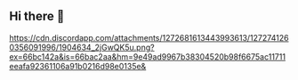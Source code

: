 ## Hi there 👋

https://cdn.discordapp.com/attachments/1272681613443993613/1272741260356091996/1904634_2jGwQK5u.png?ex=66bc142a&is=66bac2aa&hm=9e49ad9967b38304520b98f6675ac11711eeafa92361106a91b0216d98e0135e&